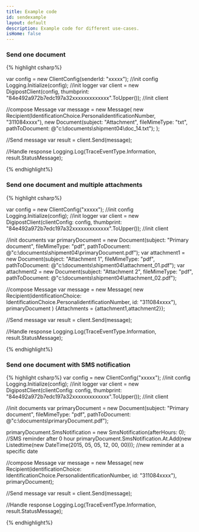 ```yaml
---
title: Example code
id: sendexample
layout: default
description: Example code for different use-cases.
isHome: false
---
```




<h3 id="ex01">Send one document</h3>

{% highlight csharp%}

var config = new ClientConfig(senderId: "xxxxx"); //init config
Logging.Initialize(config); //init logger
var client = new DigipostClient(config, thumbprint: "84e492a972b7edc197a32xxxxxxxxxxxxx".ToUpper()); //init client

//compose Message
var message = new Message(
    new Recipient(IdentificationChoice.PersonalidentificationNumber, "311084xxxx"),
    new Document(subject: "Attachment", fileMimeType: "txt", pathToDocument: @"c:\documents\shipment04\doc_14.txt");
    );

//Send message
var result = client.Send(message);

//Handle response 
Logging.Log(TraceEventType.Information, result.StatusMessage);

{% endhighlight%}

<h3 id="ex02">Send one document and multiple attachments</h3>


{% highlight csharp%}

var config = new ClientConfig("xxxxx"); //init config
Logging.Initialize(config); //init logger
var client = new DigipostClient(clientConfig: config, thumbprint: "84e492a972b7edc197a32xxxxxxxxxxxxx".ToUpper()); //init client

//init documents
var primaryDocument = new Document(subject: "Primary document", fileMimeType: "pdf", pathToDocument: @"c:\documents\shipment04\primaryDocument.pdf");
var attachment1 = new Document(subject: "Attachment 1", fileMimeType: "pdf", pathToDocument: @"c:\documents\shipment04\attachment_01.pdf");
var attachment2 = new Document(subject: "Attachment 2", fileMimeType: "pdf", pathToDocument: @"c:\documents\shipment04\attachment_02.pdf");

//compose Message
var message = new Message(
    new Recipient(identificationChoice: IdentificationChoice.PersonalidentificationNumber, id: "311084xxxx"), primaryDocument
    ) {Attachments = {attachment1,attachment2}};

//Send message
var result = client.Send(message);

//Handle response 
Logging.Log(TraceEventType.Information, result.StatusMessage);


{% endhighlight%}

<h3 id="ex03">Send one document with SMS notification</h3>

{% highlight csharp%}
var config = new ClientConfig("xxxxx"); //init config
Logging.Initialize(config); //init logger
var client = new DigipostClient(clientConfig: config, thumbprint: "84e492a972b7edc197a32xxxxxxxxxxxxx".ToUpper()); //init client

//init documents
var primaryDocument = new Document(subject: "Primary document", fileMimeType: "pdf", pathToDocument: @"c:\documents\primaryDocument.pdf");

primaryDocument.SmsNotification = new SmsNotification(afterHours: 0); //SMS reminder after 0 hour
primaryDocument.SmsNotification.At.Add(new Listedtime(new DateTime(2015, 05, 05, 12, 00, 00))); //new reminder at a specific date


//compose Message
var message = new Message(
    new Recipient(identificationChoice: IdentificationChoice.PersonalidentificationNumber, id: "311084xxxx"), primaryDocument);

//Send message
var result = client.Send(message);

//Handle response 
Logging.Log(TraceEventType.Information, result.StatusMessage);



{% endhighlight%}
